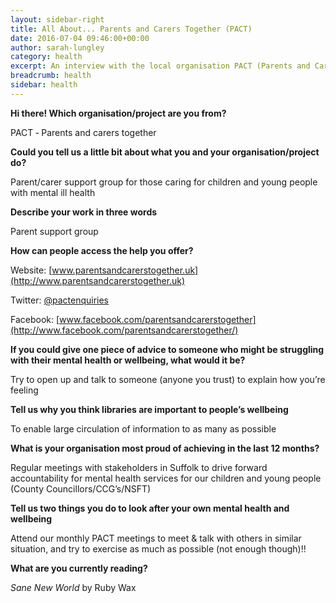 ```yaml
---
layout: sidebar-right
title: All About... Parents and Carers Together (PACT)
date: 2016-07-04 09:46:00+00:00
author: sarah-lungley
category: health
excerpt: An interview with the local organisation PACT (Parents and Carers Together).
breadcrumb: health
sidebar: health
---
```

**Hi there! Which organisation/project are you from?**

PACT ‐ Parents and carers together

**Could you tell us a little bit about what you and your organisation/project do?**

Parent/carer support group for those caring for children and young people with mental ill health

**Describe your work in three words**

Parent support group

**How can people access the help you offer?**

Website: [www.parentsandcarerstogether.uk](http://www.parentsandcarerstogether.uk)

Twitter: [@pactenquiries](http://www.twitter.com/pactenquiries)

Facebook: [www.facebook.com/parentsandcarerstogether](http://www.facebook.com/parentsandcarerstogether/)

**If you could give one piece of advice to someone who might be struggling with their mental health or wellbeing, what would it be?**

Try to open up and talk to someone (anyone you trust) to explain how you’re feeling

**Tell us why you think libraries are important to people’s wellbeing**

To enable large circulation of information to as many as possible

**What is your organisation most proud of achieving in the last 12 months?**

Regular meetings with stakeholders in Suffolk to drive forward accountability for mental health services for our children and young people (County Councillors/CCG’s/NSFT)

**Tell us two things you do to look after your own mental health and wellbeing**

Attend our monthly PACT meetings to meet &amp; talk with others in similar situation, and try to exercise as much as possible (not enough though)!!

**What are you currently reading?**

<cite>Sane New World</cite> by Ruby Wax
